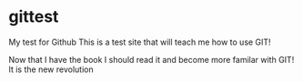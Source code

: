 gittest
=======

My test for Github
This is a test site that will teach me how to use GIT!

Now that I have the book I should read it and become more familar with GIT!  It is the new revolution
